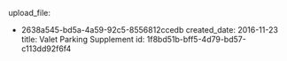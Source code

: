 upload_file:
  - 2638a545-bd5a-4a59-92c5-8556812ccedb
created_date: 2016-11-23
title: Valet Parking Supplement
id: 1f8bd51b-bff5-4d79-bd57-c113dd92f6f4
